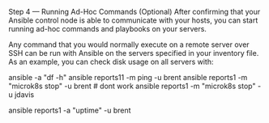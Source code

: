 Step 4 — Running Ad-Hoc Commands (Optional)
After confirming that your Ansible control node is able to communicate with your hosts, you can start running ad-hoc commands and playbooks on your servers.

Any command that you would normally execute on a remote server over SSH can be run with Ansible on the servers specified in your inventory file. As an example, you can check disk usage on all servers with:

ansible  -a "df -h"
ansible reports11 -m ping -u brent
ansible reports1 -m "microk8s stop" -u brent  # dont work
ansible reports1 -m "microk8s stop" -u jdavis

ansible reports1 -a "uptime" -u brent
